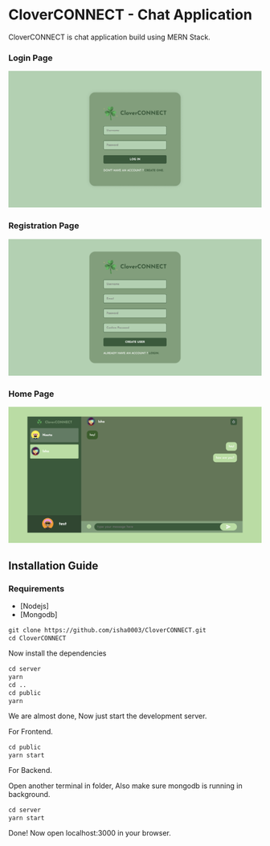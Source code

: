 # CloverCONNECT - Chat Application 
CloverCONNECT is chat application build using MERN Stack.

### Login Page
![login page](./images/1.png)

### Registration Page
![registration page](./images/3.png)

### Home Page
![home page](./images/2.png)

## Installation Guide

### Requirements
- [Nodejs]
- [Mongodb]

```shell
git clone https://github.com/isha0003/CloverCONNECT.git
cd CloverCONNECT
```

Now install the dependencies
```shell
cd server
yarn
cd ..
cd public
yarn
```
We are almost done, Now just start the development server.

For Frontend.
```shell
cd public
yarn start
```
For Backend.

Open another terminal in folder, Also make sure mongodb is running in background.
```shell
cd server
yarn start
```

Done! Now open localhost:3000 in your browser.

